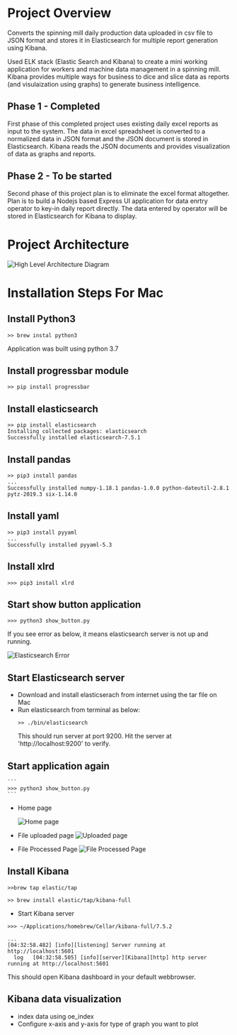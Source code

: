 # Project Overview
Converts the spinning mill daily production data uploaded in csv file to JSON format and stores it in Elasticsearch for multiple report generation using Kibana.

Used ELK stack (Elastic Search and Kibana) to create a mini working application for
workers and machine data management in a spinning mill. Kibana provides multiple ways for business to dice and slice data as reports (and visulaization using graphs) to generate business intelligence.

## Phase 1 - Completed
First phase of this completed project uses existing daily excel reports as input to the system. The data in excel spreadsheet is converted to a normalized data in JSON format and the JSON document is stored in Elasticsearch. Kibana reads the JSON documents and provides visualization of data as graphs and reports.

## Phase 2 - To be started
Second phase of this project plan is to eliminate the excel format altogether. Plan is to build a Nodejs based Express UI application for data enrtry operator to key-in daily report directly. The data entered by operator will be stored in Elasticsearch for Kibana to display.

# Project Architecture

![High Level Architecture Diagram](./docs/high_level_arch_diagram.jpg)

# Installation Steps For Mac
## Install Python3
```
>> brew instal python3
```
Application was built using python 3.7

## Install progressbar module
```
>> pip install progressbar
```
## Install elasticsearch
```
>> pip install elasticsearch
Installing collected packages: elasticsearch
Successfully installed elasticsearch-7.5.1
```
## Install pandas
```
>> pip3 install pandas
...
Successfully installed numpy-1.18.1 pandas-1.0.0 python-dateutil-2.8.1 pytz-2019.3 six-1.14.0
```
## Install yaml
```
>> pip3 install pyyaml
...
Successfully installed pyyaml-5.3
```
## Install xlrd
```
>>> pip3 install xlrd
```

## Start show button application

```
>>> python3 show_button.py
```

If you see error as below, it means elasticsearch server is not up and running.

![Elasticsearch Error](./docs/oe_application_elasticsearch_error.png)

## Start Elasticsearch server
  * Download and install elasticserach from internet using the tar file on Mac
  * Run elasticsearch from terminal as below:
    ```
    >> ./bin/elasticsearch
    ```
    This should run server at port 9200. Hit the server at 'http://localhost:9200' to verify.
  
  ## Start application again
    ```
    >>> python3 show_button.py
    ```
* Home page

    ![Home page](./docs/oe_application_elasticsearch_home_page.png)

* File uploaded page
![Uploaded page](./docs/oe_application_elasticsearch_uploaded_success.png)

* File Processed Page
![File Processed Page](./docs/oe_application_elasticsearch_processed_success.png)

## Install Kibana

```
>>brew tap elastic/tap
```

```
>> brew install elastic/tap/kibana-full
```

* Start Kibana server
```
>>> ~/Applications/homebrew/Cellar/kibana-full/7.5.2

...
[04:32:58.482] [info][listening] Server running at http://localhost:5601
  log   [04:32:58.505] [info][server][Kibana][http] http server running at http://localhost:5601
  ```

  This should open Kibana dashboard in your default webbrowser.

  ## Kibana data visualization

  * index data using oe_index
  * Configure x-axis and y-axis for type of graph you want to plot